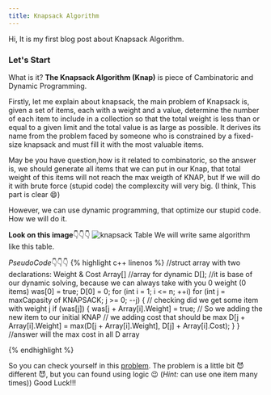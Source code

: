 ```yaml
---
title: Knapsack Algorithm
---
```

Hi, It is my first blog post about Knapsack Algorithm.

### Let's Start
What is it? **The Knapsack Algorithm (Knap)** is piece of Cambinatoric and Dynamic Programming.

Firstly, let me explain about knapsack, the main problem of Knapsack is, given a set of items, each with a weight and
a value, determine the number of each item to include in a collection so that the total weight is less than or equal
to a given limit and the total value is as large as possible. It derives its name from the problem faced by someone
who is constrained by a fixed-size knapsack and must fill it with the most valuable items.
		 
May be you have question,how is it related to combinatoric, so the answer is, we should generate all
items that we can put in our Knap, that total weight of this 
items will not reach the max weigth of KNAP, but If we will do it with brute force (stupid code) the complexcity will very big. 
(I think, This part is clear 😄)

However, we can use dynamic programming, that optimize our stupid code. How we will do it.

**Look on this image**👇👇👇
![knapsack Table](/atukenov.github.io/img/knapsack.png "Table")
We will write same algorithm like this table.

*PseudoCode*👇👇👇
{% highlight c++ linenos %}
	//struct array with two declarations: Weight & Cost Array[]
	//array for dynamic D[];
	//it is base of our dynamic solving, because we can always take with you 0 weight (0 items)
	was[0] = true; 
	D[0] = 0;
	for (int i = 1; i <= n; ++i)
		for (int j = maxCapasity of KNAPSACK; j >= 0; --j)
		{
			// checking did we get some item with weight j
			if (was[j])
			{
				was[j + Array[i].Weight] = true; // So we adding the new item to our initial KNAP
				// we adding cost that should be max
				D[j + Array[i].Weight] = max(D[j + Array[i].Weight], D[j] + Array[i].Cost); 
			}
		}
		//answer will the max cost in all D array
	
{% endhighlight %}

So you can check yourself in this [problem](https://www.hackerrank.com/challenges/unbounded-knapsack). The problem is a little bit 😈 different 😈, but you can found using logic 😉 (*Hint:* can use one item many times)) Good Luck!!!
